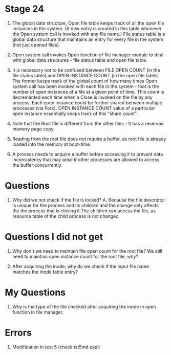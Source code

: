 # Stage 24

1. The global data structure, Open file table keeps track of all the open file instances in the system. (A new entry is created in this table whenever the Open system call is invoked with any file name.) File status table is a global data structure that maintains an entry for every file in the system (not just opened files).

2. Open system call invokes Open function of file manager module to deal with global data structures - file status table and open file table.

3. It is necessary not to be confused between FILE OPEN COUNT (in the file status table) and OPEN INSTANCE COUNT (in the open file table). The former keeps track of the global count of how many times Open system call has been invoked with each file in the system - that is the number of open instances of a file at a given point of time. This count is decremented each time when a Close is invoked on the file by any process. Each open instance could be further shared between multiple processes (via Fork). OPEN INSTANCE COUNT value of a particular open instance essentially keeps track of this "share count".

4. Note that the Root file is different from the other files - It has a reserved memory page copy. 

5. Reading from the root file does not require a buffer, as root file is already loaded into the memory at boot-time.

6. A process needs to acquire a buffer before accessing it to prevent data inconsistency that may arise if other processes are allowed to access the buffer concurrently.




# Questions

1. Why did we not check if the file is locked?
A. Because the file descriptor is unique for the process and its children and the change only affects the the process that is closing it.The children can access the file, as resource table of the child process is not changed

# Questions I did not get
1. Why don't we need to maintain file open count for the root file? We still need to maintain open instance count for the root file, why?

2. After acquiring the inode, why do we check if the input file name matches the inode table entry?



# My Questions 
1. Why is the type of the file checked after acquiring the inode in open function in file manager.


# Errors
1. Modification in test 5 (check tst5md.expl)